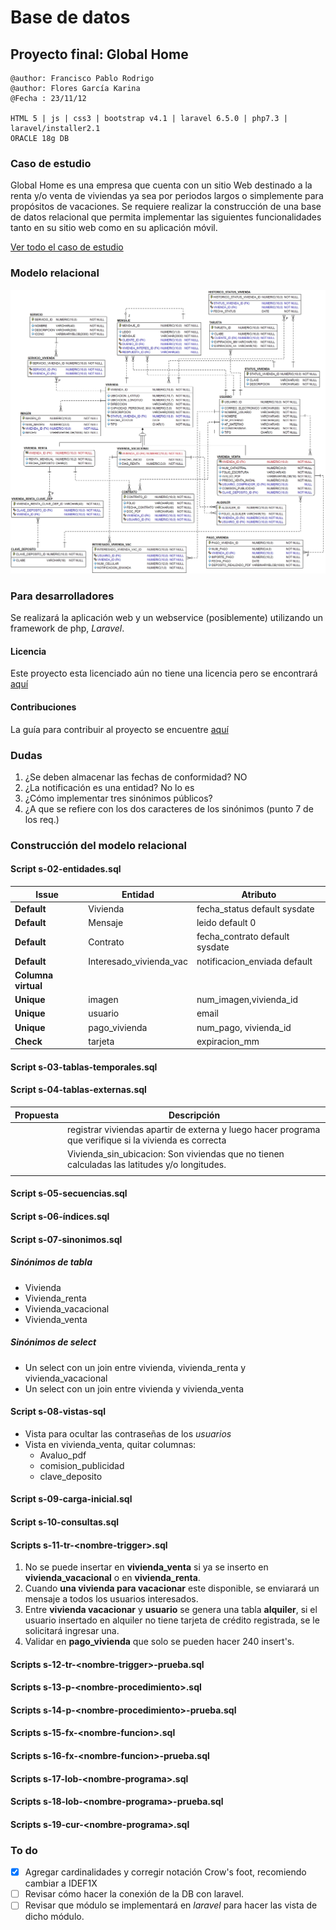 # Base de datos

## Proyecto final: Global Home

```shell
@author: Francisco Pablo Rodrigo
@author: Flores García Karina
@Fecha : 23/11/12

HTML 5 | js | css3 | bootstrap v4.1 | laravel 6.5.0 | php7.3 | laravel/installer2.1
ORACLE 18g DB
```

### Caso de estudio

Global Home es una empresa que cuenta con un sitio Web destinado a la renta y/o venta de viviendas ya sea por periodos largos o simplemente para propósitos de vacaciones. Se requiere realizar la construcción de una base de datos relacional que permita implementar las siguientes funcionalidades tanto en su sitio web como en su aplicación móvil.

[Ver todo el caso de estudio](CASOESTUDIO.md)

### Modelo relacional

![modelo](docs/global_home.jpg)

### Para desarrolladores

Se realizará la aplicación web y un webservice (posiblemente) utilizando un framework de php, *Laravel*.

#### Licencia

Este proyecto esta licenciado aún no tiene una licencia pero se encontrará  [aquí](../LICENSE.md)

#### Contribuciones

La guía para contribuir al proyecto se encuentre [aquí](../CONTRIBUTING)

### Dudas

1. ¿Se deben almacenar las fechas de conformidad? NO
2. ¿La notificación es una entidad? No lo es
3. ¿Cómo implementar tres sinónimos públicos?
4. ¿A que se refiere con los dos caracteres de los sinónimos (punto 7 de los req.)

### Construcción del modelo relacional

#### Script s-02-entidades.sql

| Issue           | Entidad                 | Atributo                       |
| --------------- | ----------------------- | ------------------------------ |
| **Default**    | Vivienda                | fecha_status default sysdate   |
| **Default**    | Mensaje                 | leido default 0                |
| **Default**    | Contrato                | fecha_contrato default sysdate |
| **Default**    | Interesado_vivienda_vac | notificacion_enviada default   |
| **Columna virtual** |                         |                                |
| **Unique** | imagen        | num_imagen,vivienda_id |
| **Unique** | usuario       | email                  |
| **Unique** | pago_vivienda | num_pago, vivienda_id  |
| **Check**  | tarjeta       | expiracion_mm          |

#### Script s-03-tablas-temporales.sql

#### Script s-04-tablas-externas.sql

| Propuesta | Descripción                                                  |
| --------- | ------------------------------------------------------------ |
|           | registrar viviendas apartir de externa y luego hacer programa que verifique si la vivienda es correcta |
|           | Vivienda_sin_ubicacion: Son viviendas que no tienen calculadas las latitudes y/o longitudes. |
|           |                                                              |

#### Script s-05-secuencias.sql

#### Script s-06-índices.sql

#### Script s-07-sinonimos.sql

##### Sinónimos de tabla

- Vivienda
- Vivienda_renta
- Vivienda_vacacional
- Vivienda_venta

##### Sinónimos de select

- Un select con un join entre vivienda, vivienda_renta y vivienda_vacacional
- Un select con un join entre vivienda y vivienda_venta

#### Script s-08-vistas-sql

- Vista para ocultar las contraseñas de los *usuarios*
- Vista en vivienda_venta, quitar columnas: 
  - Avaluo_pdf
  - comision_publicidad
  - clave_deposito

#### Script s-09-carga-inicial.sql

#### Script s-10-consultas.sql

#### Scripts s-11-tr-\<nombre-trigger\>.sql

1. No se puede insertar en **vivienda_venta** si ya se inserto en **vivienda_vacacional** o en **vivienda_renta**.
2. Cuando **una vivienda para vacacionar** este disponible, se enviarará un mensaje a todos los usuarios interesados.
3. Entre **vivienda vacacionar** y **usuario** se genera una tabla **alquiler**, si el usuario insertado en alquiler no tiene tarjeta de crédito registrada, se le solicitará ingresar una.
4. Validar en **pago_vivienda** que solo se pueden hacer 240 insert's.

#### Scripts s-12-tr-\<nombre-trigger\>-prueba.sql

#### Scripts s-13-p-\<nombre-procedimiento\>.sql

#### Scripts s-14-p-\<nombre-procedimiento\>-prueba.sql

#### Scripts s-15-fx-\<nombre-funcion\>.sql

#### Scripts s-16-fx-\<nombre-funcion\>-prueba.sql

#### Scripts s-17-lob-\<nombre-programa\>.sql

#### Scripts s-18-lob-\<nombre-programa\>-prueba.sql

#### Scripts s-19-cur-\<nombre-programa\>.sql

### To do

* [x] Agregar cardinalidades y corregir notación Crow's foot, recomiendo cambiar a IDEF1X
* [ ] Revisar cómo hacer la conexión de la DB con laravel.
* [ ] Revisar que módulo se implementará en *laravel* para hacer las vista de dicho módulo.
